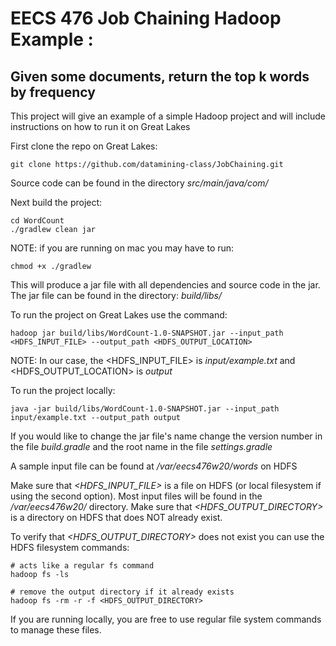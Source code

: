 # EECS 476 Job Chaining Hadoop Example : 

## Given some documents, return the **top k words by frequency**


This project will give an example of a simple Hadoop project and will include instructions on how to run it on Great Lakes

First clone the repo on Great Lakes:
```
git clone https://github.com/datamining-class/JobChaining.git
```

Source code can be found in the directory *src/main/java/com/*

Next build the project: 
```
cd WordCount
./gradlew clean jar
```
NOTE: if you are running on mac you may have to run: 
```
chmod +x ./gradlew
```

This will produce a jar file with all dependencies and source code in the jar. 
The jar file can be found in the directory: *build/libs/*

To run the project on Great Lakes use the command:
```
hadoop jar build/libs/WordCount-1.0-SNAPSHOT.jar --input_path <HDFS_INPUT_FILE> --output_path <HDFS_OUTPUT_LOCATION>
```
NOTE: In our case, the <HDFS_INPUT_FILE> is *input/example.txt* and <HDFS_OUTPUT_LOCATION> is *output*

To run the project locally: 
```
java -jar build/libs/WordCount-1.0-SNAPSHOT.jar --input_path input/example.txt --output_path output
```


If you would like to change the jar file's name change the version number in the file *build.gradle* and the root name
in the file *settings.gradle*

A sample input file can be found at */var/eecs476w20/words* on HDFS

Make sure that *<HDFS_INPUT_FILE>* is a file on HDFS  (or local filesystem if using the second option). Most input files will be found in the */var/eecs476w20/* directory.
Make sure that *<HDFS_OUTPUT_DIRECTORY>* is a directory on HDFS that does NOT already exist. 

To verify that *<HDFS_OUTPUT_DIRECTORY>* does not exist you can use the HDFS filesystem commands: 
```
# acts like a regular fs command
hadoop fs -ls 

# remove the output directory if it already exists
hadoop fs -rm -r -f <HDFS_OUTPUT_DIRECTORY> 
```

If you are running locally, you are free to use regular file system commands to manage these files.

